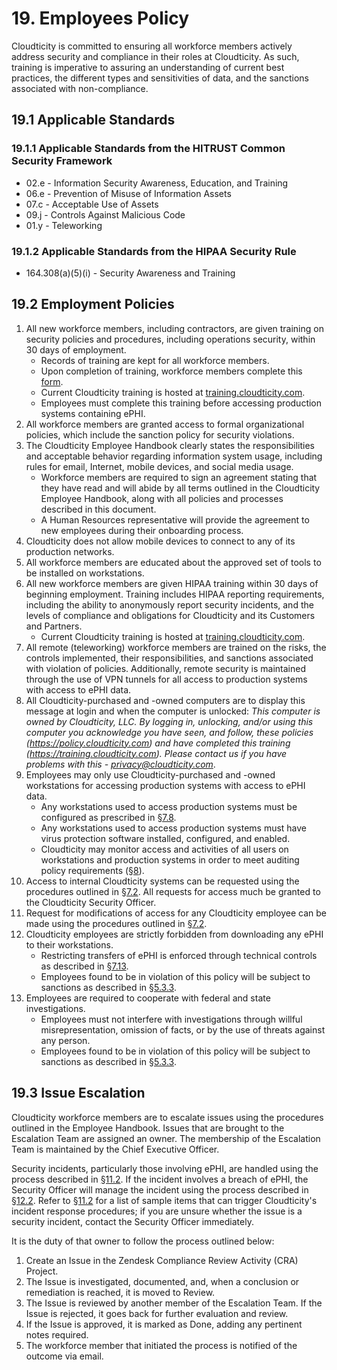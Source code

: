 # 19. Employees Policy

Cloudticity is committed to ensuring all workforce members actively address security and compliance in their roles at Cloudticity. As such, training is imperative to assuring an understanding of current best practices, the different types and sensitivities of data, and the sanctions associated with non-compliance.

## 19.1 Applicable Standards

### 19.1.1 Applicable Standards from the HITRUST Common Security Framework

* 02.e - Information Security Awareness, Education, and Training
* 06.e - Prevention of Misuse of Information Assets
* 07.c - Acceptable Use of Assets
* 09.j - Controls Against Malicious Code
* 01.y - Teleworking

### 19.1.2 Applicable Standards from the HIPAA Security Rule

* 164.308(a)(5)(i) - Security Awareness and Training

## 19.2 Employment Policies

1. All new workforce members, including contractors, are given training on security policies and procedures, including operations security, within 30 days of employment.
   * Records of training are kept for all workforce members.
   * Upon completion of training, workforce members complete this [form](https://docs.google.com/a/catalyze.io/forms/d/1bmEK3TidACj6ForBqGMaINPjIckv9ht28rtkGEQsBGs/viewform?usp=send_form).
   * Current Cloudticity training is hosted at [training.cloudticity.com](https://training.cloudticity.com/).
   * Employees must complete this training before accessing production systems containing ePHI.
2. All workforce members are granted access to formal organizational policies, which include the sanction policy for security violations.
3. The Cloudticity Employee Handbook clearly states the responsibilities and acceptable behavior regarding information system usage, including rules for email, Internet, mobile devices, and social media usage.
   * Workforce members are required to sign an agreement stating that they have read and will abide by all terms outlined in the Cloudticity Employee Handbook, along with all policies and processes described in this document.
   * A Human Resources representative will provide the agreement to new employees during their onboarding process.
4. Cloudticity does not allow mobile devices to connect to any of its production networks.
5. All workforce members are educated about the approved set of tools to be installed on workstations.
6. All new workforce members are given HIPAA training within 30 days of beginning employment. Training includes HIPAA reporting requirements, including the ability to anonymously report security incidents, and the levels of compliance and obligations for Cloudticity and its Customers and Partners.
   * Current Cloudticity training is hosted at [training.cloudticity.com](https://training.cloudticity.com/).
7. All remote (teleworking) workforce members are trained on the risks, the controls implemented, their responsibilities, and sanctions associated with violation of policies. Additionally, remote security is maintained through the use of VPN tunnels for all access to production systems with access to ePHI data.
8. All Cloudticity-purchased and -owned computers are to display this message at login and when the computer is unlocked: *This computer is owned by Cloudticity, LLC. By logging in, unlocking, and/or using this computer you acknowledge you have seen, and follow, these policies (https://policy.cloudticity.com) and have completed this training (https://training.cloudticity.com). Please contact us if you have problems with this - privacy@cloudticity.com*.
9. Employees may only use Cloudticity-purchased and -owned workstations for accessing production systems with access to ePHI data.
   * Any workstations used to access production systems must be configured as prescribed in [§7.8](#7.8-employee-workstation-use).
   * Any workstations used to access production systems must have virus protection software installed, configured, and enabled.
   * Cloudticity may monitor access and activities of all users on workstations and production systems in order to meet auditing policy requirements ([§8](#8.-auditing-policy)).
10. Access to internal Cloudticity systems can be requested using the procedures outlined in [§7.2](#7.2-access-establishment-and-modification). All requests for access much be granted to the Cloudticity Security Officer.
11. Request for modifications of access for any Cloudticity employee can be made using the procedures outlined in [§7.2](#7.2-access-establishment-and-modification).
12. Cloudticity employees are strictly forbidden from downloading any ePHI to their workstations.
    * Restricting transfers of ePHI is enforced through technical controls as described in [§7.13](#7.13-access-to-ephi).
    * Employees found to be in violation of this policy will be subject to sanctions as described in [§5.3.3](#5.3-security-officer).
13. Employees are required to cooperate with federal and state investigations.
    * Employees must not interfere with investigations through willful misrepresentation, omission of facts, or by the use of threats against any person.
    * Employees found to be in violation of this policy will be subject to sanctions as described in [§5.3.3](#5.3-security-officer).

## 19.3 Issue Escalation

Cloudticity workforce members are to escalate issues using the procedures outlined in the Employee Handbook. Issues that are brought to the Escalation Team are assigned an owner. The membership of the Escalation Team is maintained by the Chief Executive Officer.

Security incidents, particularly those involving ePHI, are handled using the process described in [§11.2](#11.2-incident-management-policies). If the incident involves a breach of ePHI, the Security Officer will manage the incident using the process described in [§12.2](#12.2-cloudticity-breach-policy). Refer to [§11.2](#11.2-incident-management-policies) for a list of sample items that can trigger Cloudticity's incident response procedures; if you are unsure whether the issue is a security incident, contact the Security Officer immediately.

It is the duty of that owner to follow the process outlined below:

1. Create an Issue in the Zendesk Compliance Review Activity (CRA) Project.
2. The Issue is investigated, documented, and, when a conclusion or remediation is reached, it is moved to Review.
3. The Issue is reviewed by another member of the Escalation Team. If the Issue is rejected, it goes back for further evaluation and review.
4. If the Issue is approved, it is marked as Done, adding any pertinent notes required.
5. The workforce member that initiated the process is notified of the outcome via email.
